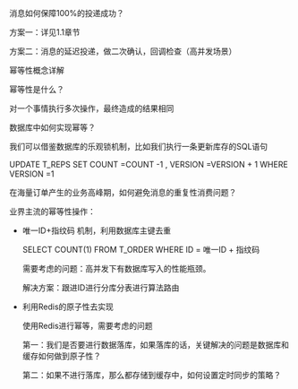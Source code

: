 消息如何保障100%的投递成功？

方案一：详见1.1章节

方案二：消息的延迟投递，做二次确认，回调检查（高并发场景）





幂等性概念详解

幂等性是什么？

对一个事情执行多次操作，最终造成的结果相同



数据库中如何实现幂等？

我们可以借鉴数据库的乐观锁机制，比如我们执行一条更新库存的SQL语句

UPDATE T_REPS SET COUNT =COUNT -1 , VERSION =VERSION + 1 WHERE VERSION =1











在海量订单产生的业务高峰期，如何避免消息的重复性消费问题？



业界主流的幂等性操作：

- 唯一ID+指纹码 机制，利用数据库主键去重

  SELECT COUNT(1) FROM T_ORDER WHERE ID = 唯一ID + 指纹码

  需要考虑的问题：高并发下有数据库写入的性能瓶颈。

  解决方案：跟进ID进行分库分表进行算法路由

- 利用Redis的原子性去实现

  使用Redis进行幂等，需要考虑的问题

  第一：我们是否要进行数据落库，如果落库的话，关键解决的问题是数据库和缓存如何做到原子性？

  第二：如果不进行落库，那么都存储到缓存中，如何设置定时同步的策略？











